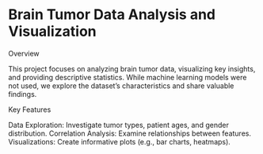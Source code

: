 # Brain Tumor Data Analysis and Visualization

Overview

This project focuses on analyzing brain tumor data, visualizing key insights, and providing descriptive statistics. While machine learning models were not used, we explore the dataset’s characteristics and share valuable findings.

Key Features

Data Exploration: Investigate tumor types, patient ages, and gender distribution.
Correlation Analysis: Examine relationships between features.
Visualizations: Create informative plots (e.g., bar charts, heatmaps).
